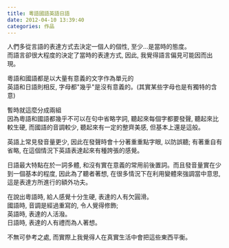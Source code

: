 ```yaml
---
title: 粵語國語英語日語
date: 2012-04-10 13:39:40
categories: 作品
---
```


人們多從言語的表達方式去決定一個人的個性, 至少...是當時的態度。  
而語言卻很大程度的決定了當時的表達方式, 因此, 我覺得語言偏見可能因而出現。  
  
粵語和國語都是以大量有意義的文字作為單元的  
英語和日語則相反, 字母都"幾乎"是沒有意義的。(其實某些字母也是有獨特的含意)  
  
暫時就這麼分成兩組  
因為粵語和國語都幾乎不可以在句中省略字詞, 聽起來每個字都要發聲, 聽起來比較生硬, 而國語的音調較少, 聽起來有一定的整齊美感, 但基本上還是這般。  
  
英語上常見發音量更少, 因此在發聲時會十分著重重點字眼, 以防誤聽; 有著重自有省略, 在這個情況下英語表達起來有種誇張的感覺。  
  
日語最大特點在於一詞多體, 和沒有實在意義的常用前後置詞。而且發音量實在少到一個基本的程度, 因此為了聽者著想, 在很多情況下在利用變體來強調當中意思, 這是表達方所進行的額外功夫。  
  
在說出粵語時, 給人感覺十分生硬, 表達的人有欠圓滑。  
國語時, 音調是經過重寫的, 令人覺得修飾;  
英語時, 表達的人活潑。  
日語時, 表達的人有禮而為人著想。  
  
不無可參考之處, 而實際上我覺得人在真實生活中會把這些東西平衡。